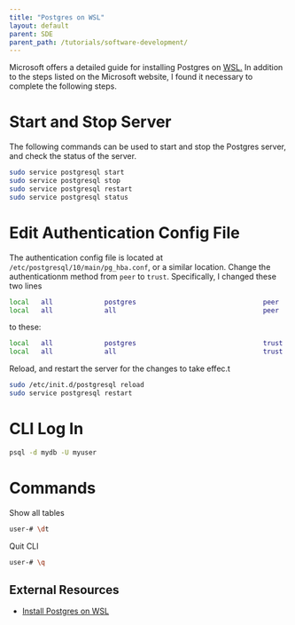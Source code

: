 ```yaml
---
title: "Postgres on WSL"
layout: default
parent: SDE
parent_path: /tutorials/software-development/
---
```

Microsoft offers a detailed guide for installing Postgres on [WSL.](https://docs.microsoft.com/en-us/windows/wsl/tutorials/wsl-database) In addition to the steps listed on the Microsoft website, I found it necessary to complete the following steps.

# Start and Stop Server
The following commands can be used to start and stop the Postgres server, and check the status of the server.
```bash
sudo service postgresql start
sudo service postgresql stop
sudo service postgresql restart
sudo service postgresql status
```


# Edit Authentication Config File
The authentication config file is located at `/etc/postgresql/10/main/pg_hba.conf`, or a similar location. Change the authenticationm method from `peer` to `trust`. Specifically, I changed these two lines
```bash
local   all             postgres                                peer
local   all             all                                     peer
```
to these:
```bash
local   all             postgres                                trust
local   all             all                                     trust
```

Reload, and restart the server for the changes to take effec.t
```bash
sudo /etc/init.d/postgresql reload
sudo service postgresql restart
```

# CLI Log In
```bash
psql -d mydb -U myuser
```


# Commands
Show all tables
```bash
user-# \dt
```

Quit CLI
```bash
user-# \q
```

## **External Resources**
* [Install Postgres on WSL](https://docs.microsoft.com/en-us/windows/wsl/tutorials/wsl-database)